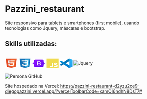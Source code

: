 # Pazzini_restaurant

Site responsivo para tablets e smartphones (first mobile), usando tecnologias como Jquery, máscaras e bootstrap. 

## Skills utilizadas:
<div style="display: inline_block"><br>
  <img align="center" alt="HTML" height="30" width="40" src="https://raw.githubusercontent.com/devicons/devicon/master/icons/html5/html5-original.svg">
  <img align="center" alt="CSS" height="30" width="40" src="https://raw.githubusercontent.com/devicons/devicon/master/icons/css3/css3-original.svg">
  <img align="center" alt="Bootstrap" height="30" width="40" src="https://raw.githubusercontent.com/devicons/devicon/master/icons/bootstrap/bootstrap-original.svg">
  <img align="center" alt="Js" height="30" width="40" src="https://raw.githubusercontent.com/devicons/devicon/master/icons/javascript/javascript-plain.svg">
  <img align="center" alt="VSCode" height="30" width="40" src="https://raw.githubusercontent.com/devicons/devicon/master/icons/vscode/vscode-original.svg">
  <img align="center" alt="Jquery" height="30" width="40" src="https://cdn.jsdelivr.net/gh/devicons/devicon/icons/jquery/jquery-plain-wordmark.svg">
</div>

<div style="display: inline_block"><br>

<img align="center" alt="Persona GitHub" height="400" width="400" src="https://github.com/DiegoPazzini/DiegoPazziniProfile/assets/137452542/512de9ea-a144-41d1-9309-4fb47cb59592">

</div>

Site hospedado na Vercel: https://pazzini-restaurant-d2yzu2ce9-diegopazzini.vercel.app/?vercelToolbarCode=xamOI6ndhN8DsT7#
